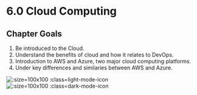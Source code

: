 # 6.0 Cloud Computing

## Chapter Goals
 1. Be introduced to the Cloud.
 2. Understand the benefits of cloud and how it relates to DevOps.
 3. Introduction to AWS and Azure, two major cloud computing platforms.
 4. Under key differences and similaries between AWS and Azure.

![](../img/goals_light.svg ':size=100x100 :class=light-mode-icon')
![](../img/goals_dark.svg ':size=100x100 :class=dark-mode-icon')

